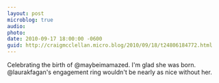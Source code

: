 ```yaml
---
layout: post
microblog: true
audio: 
photo: 
date: 2010-09-17 18:00:00 -0600
guid: http://craigmcclellan.micro.blog/2010/09/18/t24806184772.html
---
```

Celebrating the birth of @maybeimamazed. I'm glad she was born. @laurakfagan's engagement ring wouldn't be nearly as nice without her.
